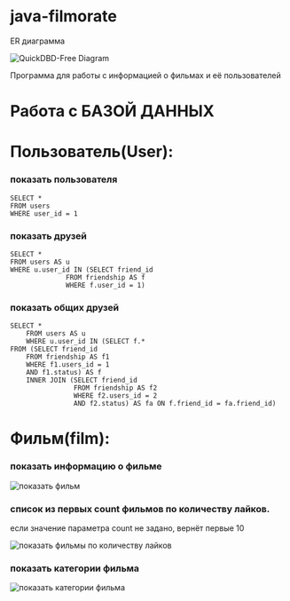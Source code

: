 # java-filmorate
ER диаграмма

![QuickDBD-Free Diagram](https://user-images.githubusercontent.com/102370323/203766852-64fde6cb-acf7-43d9-b4c4-0e9a0225b0b4.png)

Программа для работы с информацией о фильмах и её пользователей

# Работа с БАЗОЙ ДАННЫХ

# Пользователь(User):

### показать пользователя
    SELECT *
    FROM users
    WHERE user_id = 1

### показать друзей

    SELECT *
    FROM users AS u
    WHERE u.user_id IN (SELECT friend_id
                  FROM friendship AS f
                  WHERE f.user_id = 1)

### показать общих друзей

    SELECT *
        FROM users AS u
        WHERE u.user_id IN (SELECT f.*
    FROM (SELECT friend_id 
        FROM friendship AS f1
	    WHERE f1.users_id = 1
        AND f1.status) AS f
	    INNER JOIN (SELECT friend_id 
                    FROM friendship AS f2
	                WHERE f2.users_id = 2
                    AND f2.status) AS fa ON f.friend_id = fa.friend_id)

# Фильм(film):

### показать информацию о фильме

![показать фильм](https://user-images.githubusercontent.com/102370323/203766886-5f9215b2-a5d0-4956-b452-e31693d16d7f.jpg)

### список из первых count фильмов по количеству лайков.
  если значение параметра count не задано, вернёт первые 10

![показать фильмы по количеству лайков](https://user-images.githubusercontent.com/102370323/203758057-dfe988c8-bedf-49a0-b6ed-ea7082974d1e.jpg)

### показать категории фильма

![показать категории фильма](https://user-images.githubusercontent.com/102370323/203748907-288ae8f8-0131-40bf-910b-4cd3b622021c.jpg)
